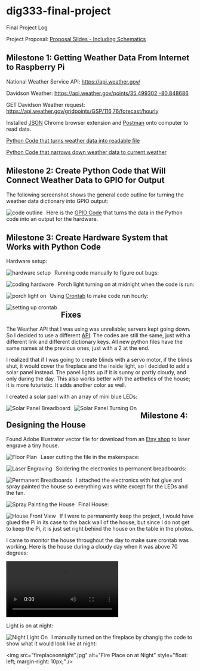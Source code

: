 # dig333-final-project
Final Project Log

Project Proposal: [Proposal Slides - Including Schematics](https://docs.google.com/presentation/d/1VCNRhh4Yt2g6CyYGfm-fvS7Go773UuG2uuAi2unPjNQ/edit?usp=sharing)

## Milestone 1: Getting Weather Data From Internet to Raspberry Pi

National Weather Service API: https://api.weather.gov/

Davidson Weather: https://api.weather.gov/points/35.499302,-80.848686

GET Davidson Weather request: https://api.weather.gov/gridpoints/GSP/116,76/forecast/hourly

Installed [JSON](https://chrome.google.com/webstore/detail/json-viewer/gbmdgpbipfallnflgajpaliibnhdgobh?hl=en-US) Chrome browser extension and [Postman](https://web.postman.co/onboarding/user) onto computer to read data.

[Python Code that turns weather data into readable file](https://github.com/malloryjustis/dig333-final-project/blob/main/weatherdatafromapi.py)

[Python Code that narrows down weather data to current weather](https://github.com/malloryjustis/dig333-final-project/blob/main/currentweatherdataonly.py)

## Milestone 2: Create Python Code that Will Connect Weather Data to GPIO for Output

The following screenshot shows the general code outline for turning the weather data dictionary into GPIO output:

<img src="photos/gpiocodebeforegpiosettings.jpg" alt="code outline" style="float: left; margin-right: 10px;" />

Here is the [GPIO Code](https://github.com/malloryjustis/dig333-final-project/blob/main/python_codes/weather_to_gpio.py) that turns the data in the Python code into an output for the hardware.

## Milestone 3: Create Hardware System that Works with Python Code

Hardware setup:

<img src="photos/hardware_setup.jpg" alt="hardware setup" style="float: left; margin-right: 10px;" />

Running code manually to figure out bugs:

<img src="photos/codinghardware.jpg" alt="coding hardware" style="float: left; margin-right: 10px;" />

Porch light turning on at midnight when the code is run:

<img src="photos/porchlight.jpg" alt="porch light on" style="float: left; margin-right: 10px;" />

Using [Crontab](https://crontab.guru/#@hourly) to make code run hourly:

<img src="photos/crontabrunning.jpg" alt="setting up crontab" style="float: left; margin-right: 10px;" />

## Fixes

The Weather API that I was using was unreliable; servers kept going down. So I decided to use a different [API](https://api.weatherusa.net/v1/forecast?q=35.227085,-80.843124&daily=0&units=e&maxtime=7d). The codes are still the same, just with a different link and different dictionary keys. All new python files have the same names at the previous ones, just with a 2 at the end.

I realized that if I was going to create blinds with a servo motor, if the blinds shut, it would cover the fireplace and the inside light, so I decided to add a solar panel instead. The panel lights up if it is sunny or partly cloudy, and only during the day. This also works better with the aethetics of the house; it is more futuristic. It adds another color as well.

I created a solar pael with an array of mini blue LEDs:

<img src="photos/solarpanelbreadboard.jpg" alt="Solar Panel Breadboard" style="float: left; margin-right: 10px;" />

<img src="solarpanelon.jpg" alt="Solar Panel Turning On" style="float: left; margin-right: 10px;" />

## Milestone 4: Designing the House

Found Adobe Illustrator vector file for download from an [Etsy shop](https://www.etsy.com/listing/786887665/16-miniature-cabin-type-02vector-file?click_key=8ff4772b4ab388e8ccdbe30313a731a55b073fed%3A786887665&click_sum=9d484603&ref=shop_home_active_37) to laser engrave a tiny house.

<img src="photos/tinyhouse_floorplans.jpg" alt="Floor Plan" style="float: left; margin-right: 10px;" />

Laser cutting the file in the makerspace:

<img src="photos/laserengraver.jpg" alt="Laser Engraving" style="float: left; margin-right: 10px;" />

Soldering the electronics to permanent breadboards:

<img src="photos/semipermanentbreadboards.jpg" alt="Permanent Breadboards" style="float: left; margin-right: 10px;" />

I attached the electronics with hot glue and spray painted the house so everything was white except for the LEDs and the fan.

<img src="photos/spraypaint.jpg" alt="Spray Painting the House" style="float: left; margin-right: 10px;" />

Final House:

<img src="photos/housefrontview.jpg" alt="House Front View" style="float: left; margin-right: 10px;" />

If I were to permanently keep the project, I would have glued the Pi in its case to the back wall of the house, but since I do not get to keep the Pi, it is just set right behind the house on the table in the photos.

I came to monitor the house throughout the day to make sure crontab was working. Here is the house during a cloudy day when it was above 70 degrees:

![](fanon.mov)

Light is on at night:

<img src="nightlighton.jpg" alt="Night Light On" style="float: left; margin-right: 10px;" />

I manually turned on the fireplace by changig the code to show what it would look like at night:

<img src="fireplaceonnight".jpg" alt="Fire Place on at Night" style="float: left; margin-right: 10px;" />
